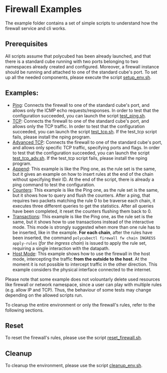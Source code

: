 # Firewall Examples
The example folder contains a set of simple scripts to understand how the firewall service and cli works.

## Prerequisites
All scripts assume that polycubed has been already launched, and that there is a standard cube running with two ports belonging to two namespaces already created and configured. Moreover, a firewall instance should be running and attached to one of the standard cube's port.
To set up all the needed components, please execute the script [setup_env.sh](./setup_env.sh).

## Examples:
- [Ping](./allow_ping.sh): Connects the firewall to one of the standard cube's port, and allows only the ICMP echo requests/responses. In order to test that the configuration succeeded, you can launch the script [test_ping.sh](./test_ping.sh).
- [TCP](./allow_tcp.sh): Connects the firewall to one of the standard cube's port, and allows only the TCP traffic. In order to test that the configuration succeeded, you can launch the script [test_tcp.sh](./test_tcp.sh). If the test_tcp script fails, please install the nping program.
- [Advanced TCP](./allow_tcp_adv.sh): Connects the firewall to one of the standard cube's port, and allows only specific TCP traffic, specifying ports and flags. In order to test that the configuration succeeded, you can launch the script [test_tcp_adv.sh](./test_tcp_adv.sh). If the test_tcp script fails, please install the nping program.
- [Append](./use_append.sh): This example is like the Ping one, as the rule set is the same, but it gives an example on how to insert rules at the end of the chain without specifying their ID. At the end of the script, there is already a ping command to test the configuration.
- [Counters](./use_counters.sh): This example is like the Ping one, as the rule set is the same, but it shows how to query and flush the counters. After a ping, that requires two packets matching the rule 0 to be traverse each chain, it executes three different queries to get the statistics. After all queries have been completed, it reset the counters flushing them back to 0.
- [Transactions](./use_transactions.sh): This example is like the Ping one, as the rule set is the same, but it shows how to use transactions instead of the interactive mode. This mode is strongly suggested when more than one rule has to be inserted, like in the example. **For each chain**, after the rules have been inserted, the command `polycubectl firewall fw chain INGRESS apply-rules` (*for the ingress chain*) is issued to apply the rule set, requiring a single interaction with the datapath.
- [Host Mode](./host_mode.sh): This example shows how to use the firewall in the host mode, intercepting the traffic **from the outside to the host**. At the moment it is not possible to intercept traffic in the other direction. This example considers the physical interface connected to the internet.

Please note that some example does not volountarly delete used resources like firewall or network namespace, since a user can play with multiple rules (e.g. allow IP and TCP). Thus, the behaviour of some tests may change depending on the allowed scripts run.

To cleanup the entire environment or only the firewall's rules, refer to the following sections.

## Reset
To reset the firewall's rules, please use the script [reset_firewall.sh](./reset_firewall.sh).

## Cleanup
 To cleanup the environment, please use the script [cleanup_env.sh](./cleanup_env.sh).